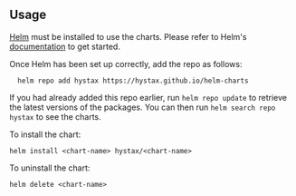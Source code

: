 ## Usage

[Helm](https://helm.sh) must be installed to use the charts.  Please refer to
Helm's [documentation](https://helm.sh/docs) to get started.

Once Helm has been set up correctly, add the repo as follows:
```
  helm repo add hystax https://hystax.github.io/helm-charts
```
If you had already added this repo earlier, run `helm repo update` to retrieve
the latest versions of the packages.  You can then run `helm search repo
hystax` to see the charts.

To install the <chart-name> chart:

    helm install <chart-name> hystax/<chart-name>

To uninstall the chart:

    helm delete <chart-name>